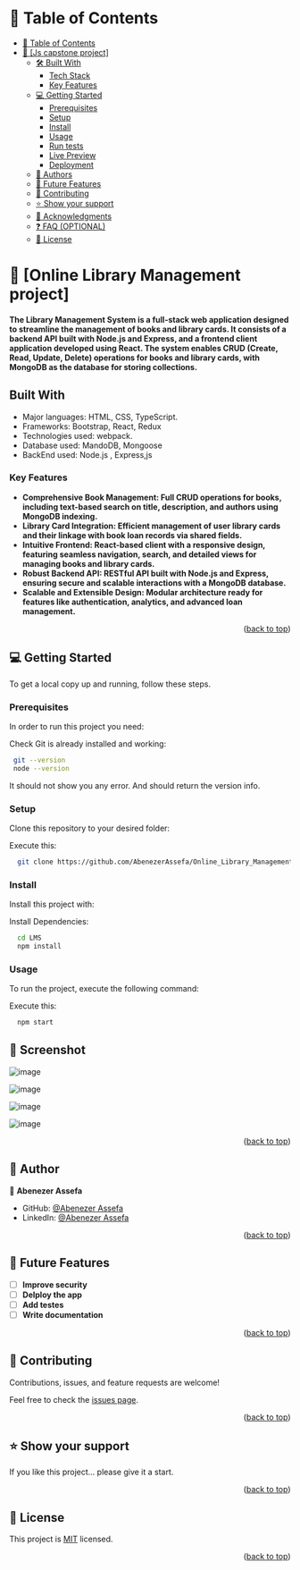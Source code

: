<a name="readme-top"></a>

<!-- TABLE OF CONTENTS -->

# 📗 Table of Contents

- [📗 Table of Contents](#-table-of-contents)
- [📖 \[Js capstone project\] ](#-js-capstone-project-)
  - [🛠 Built With ](#-built-with-htmlcssnodejsjavascript-and-webpack)
    - [Tech Stack](#tech-stack-htmlcss-with-javascript--webpack)
    - [Key Features ](#key-features-)
  - [💻 Getting Started ](#-getting-started-)
    - [Prerequisites](#prerequisites)
    - [Setup](#setup)
    - [Install](#install)
    - [Usage](#usage)
    - [Run tests](#run-tests)
    - [Live Preview](#live-preview)
    - [Deployment](#deployment)
  - [👥 Authors ](#-authors-)
  - [🔭 Future Features ](#-future-features-)
  - [🤝 Contributing ](#-contributing-)
  - [⭐️ Show your support ](#️-show-your-support-)
  - [🙏 Acknowledgments ](#-acknowledgments-)
  - [❓ FAQ (OPTIONAL) ](#-faq-optional-)
  - [📝 License ](#-license-)

<!-- PROJECT DESCRIPTION -->

# 📖 [Online Library Management project] <a name="about-project"></a>

 <h4>The Library Management System is a full-stack web application designed to streamline the management of books and library cards. It consists of a backend API built with Node.js and Express, and a frontend client application developed using React. The system enables CRUD (Create, Read, Update, Delete) operations for books and library cards, with MongoDB as the database for storing collections.</h4>



## Built With

- Major languages: HTML, CSS, TypeScript.
- Frameworks: Bootstrap, React, Redux
- Technologies used: webpack.
- Database used: MandoDB, Mongoose
- BackEnd used: Node.js , Express,js


<!-- Features -->

### Key Features <a name="key-features"></a>

- **Comprehensive Book Management: Full CRUD operations for books, including text-based search on title, description, and authors using MongoDB indexing.**
- **Library Card Integration: Efficient management of user library cards and their linkage with book loan records via shared fields.**
- **Intuitive Frontend: React-based client with a responsive design, featuring seamless navigation, search, and detailed views for managing books and library cards.**
- **Robust Backend API: RESTful API built with Node.js and Express, ensuring secure and scalable interactions with a MongoDB database.**
- **Scalable and Extensible Design: Modular architecture ready for features like authentication, analytics, and advanced loan management.**

<p align="right">(<a href="#readme-top">back to top</a>)</p>

<!-- GETTING STARTED -->

## 💻 Getting Started <a name="getting-started"></a>

To get a local copy up and running, follow these steps.

### Prerequisites

In order to run this project you need:

Check Git is already installed and working:

```sh
 git --version
 node --version
```

It should not show you any error. And should return the version info.

### Setup

Clone this repository to your desired folder:

Execute this:

```sh
  git clone https://github.com/AbenezerAssefa/Online_Library_Management.git
```

### Install

Install this project with:

Install Dependencies:

```sh
  cd LMS
  npm install
```

### Usage

To run the project, execute the following command:

Execute this:

```sh
  npm start
```


## 🚀 Screenshot <a name="screenshot"></a>

![image](https://github.com/user-attachments/assets/beaf915c-5128-4407-bb55-41815d386bec)

![image](https://github.com/user-attachments/assets/880d0579-ddcf-46ac-bc18-2569536f352e)

![image](https://github.com/user-attachments/assets/b62da221-50e8-41bf-afa4-86a601ad5114)


![image](https://github.com/user-attachments/assets/c84ad2ff-6f07-41b2-b274-48c022d0c04c)

<p align="right">(<a href="#readme-top">back to top</a>)</p>

<!-- AUTHORS -->

## 👥 Author <a name="authors"></a>


👤 **Abenezer Assefa**

- GitHub: [@Abenezer Assefa](https://github.com/AbenezerAssefa)
- LinkedIn: [@Abenezer Assefa](https://www.linkedin.com/in/abenezer-assefa-gudeta-386b25193/)



<p align="right">(<a href="#readme-top">back to top</a>)</p>

<!-- FUTURE FEATURES -->

## 🔭 Future Features <a name="future-features"></a>

- [ ] **Improve security**
- [ ] **Delploy the app**
- [ ] **Add testes**
- [ ] **Write documentation**

<p align="right">(<a href="#readme-top">back to top</a>)</p>

<!-- CONTRIBUTING -->

## 🤝 Contributing <a name="contributing"></a>

Contributions, issues, and feature requests are welcome!

Feel free to check the [issues page](../../issues/).

<p align="right">(<a href="#readme-top">back to top</a>)</p>

<!-- SUPPORT -->

## ⭐️ Show your support <a name="support"></a>

If you like this project... please give it a start.

<p align="right">(<a href="#readme-top">back to top</a>)</p>


<!-- LICENSE -->

## 📝 License <a name="license"></a>

This project is [MIT](./LICENSE) licensed.

<p align="right">(<a href="#readme-top">back to top</a>)</p>
